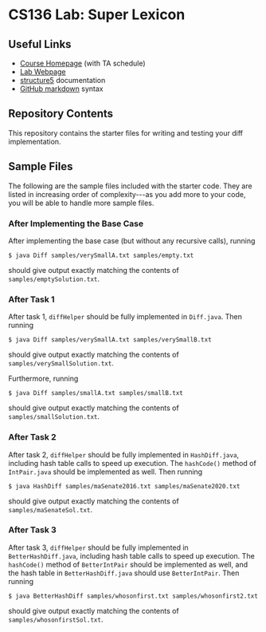 # CS136 Lab: Super Lexicon

## Useful Links
* [Course Homepage](https://williams-cs.github.io/cs136-s21-www/index.html) (with TA schedule)
* [Lab Webpage](https://williams-cs.github.io/cs136-s21-www/labs/diff.html)
* [structure5](http://www.cs.williams.edu/~bailey/JavaStructures/doc/structure5/index.html) documentation
* [GitHub markdown](https://guides.github.com/features/mastering-markdown/) syntax


## Repository Contents
This repository contains the starter files for writing and testing your diff implementation.

## Sample Files

The following are the sample files included with the starter code.  They are listed in increasing order of complexity---as you add more to your code, you will be able to handle more sample files.

### After Implementing the Base Case

After implementing the base case (but without any recursive calls), running
```
$ java Diff samples/verySmallA.txt samples/empty.txt
```
should give output exactly matching the contents of `samples/emptySolution.txt`.

### After Task 1

After task 1, `diffHelper` should be fully implemented in `Diff.java`.  Then running 
```
$ java Diff samples/verySmallA.txt samples/verySmallB.txt
```
should give output exactly matching the contents of `samples/verySmallSolution.txt`.

Furthermore, running 
```
$ java Diff samples/smallA.txt samples/smallB.txt
```
should give output exactly matching the contents of `samples/smallSolution.txt`.

### After Task 2
After task 2, `diffHelper` should be fully implemented in `HashDiff.java`, including hash table calls to speed up execution.  The `hashCode()` method of `IntPair.java` should be implemented as well.  Then running 
```
$ java HashDiff samples/maSenate2016.txt samples/maSenate2020.txt
```
should give output exactly matching the contents of `samples/maSenateSol.txt`.

### After Task 3
After task 3, `diffHelper` should be fully implemented in `BetterHashDiff.java`, including hash table calls to speed up execution.  The `hashCode()` method of `BetterIntPair` should be implemented as well, and the hash table in `BetterHashDiff.java` should use `BetterIntPair`.  Then running 
```
$ java BetterHashDiff samples/whosonfirst.txt samples/whosonfirst2.txt
```
should give output exactly matching the contents of `samples/whosonfirstSol.txt`.
